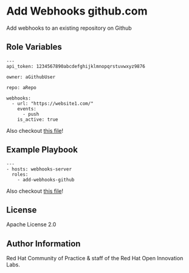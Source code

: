 Add Webhooks github.com
=======================

Add webhooks to an existing repository on Github


Role Variables
--------------

```
---
api_token: 1234567890abcdefghijklmnopqrstuvwxyz9876

owner: aGithubUser

repo: aRepo

webhooks:
  - url: "https://website1.com/"
    events: 
      - push
    is_active: true
```

Also checkout [this file](tests/inventory/group_vars/all.yml)!

Example Playbook
----------------

```
---
- hosts: webhooks-server
  roles:
    - add-webhooks-github

```

Also checkout [this file](tests/test.yml)!

License
-------

Apache License 2.0

Author Information
------------------

Red Hat Community of Practice & staff of the Red Hat Open Innovation Labs.
